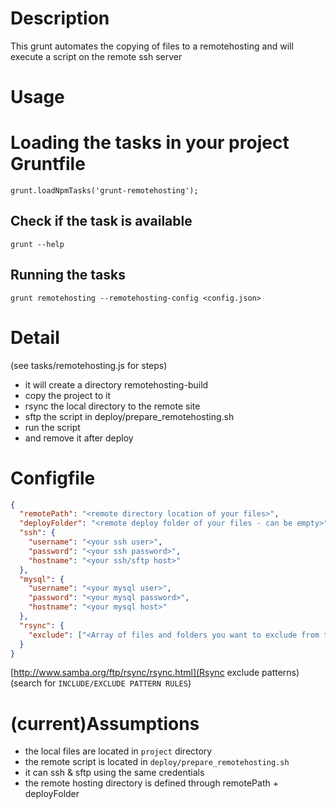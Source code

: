 # Description
This grunt automates the copying of files to a remotehosting and will execute a script on the remote ssh server

# Usage
# Loading the tasks in your project Gruntfile
`grunt.loadNpmTasks('grunt-remotehosting');`

## Check if the task is available
`grunt --help`

## Running the tasks 
`grunt remotehosting --remotehosting-config <config.json>`

# Detail
(see tasks/remotehosting.js for steps)

- it will create a directory remotehosting-build
- copy the project to it
- rsync the local directory to the remote site
- sftp the script in deploy/prepare_remotehosting.sh 
- run the script
- and remove it after deploy

# Configfile

```json
{
  "remotePath": "<remote directory location of your files>",
  "deployFolder": "<remote deploy folder of your files - can be empty>",
  "ssh": {
    "username": "<your ssh user>",
    "password": "<your ssh password>",
    "hostname": "<your ssh/sftp host>"
  },
  "mysql": {
    "username": "<your mysql user>",
    "password": "<your mysql password>",
    "hostname": "<your mysql host>"
  },
  "rsync": {
    "exclude": ["<Array of files and folders you want to exclude from the rsync. (so they don't get deleted on remote)>"]  
  }
}
```

  [http://www.samba.org/ftp/rsync/rsync.html](Rsync exclude patterns) (search for `INCLUDE/EXCLUDE PATTERN RULES`)

# (current)Assumptions
- the local files are located in `project` directory
- the remote script is located in `deploy/prepare_remotehosting.sh`
- it can ssh & sftp using the same credentials
- the remote hosting directory is defined through remotePath + deployFolder
